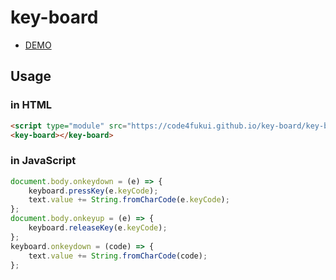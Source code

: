 # key-board
 
- [DEMO](https://code4fukui.github.io/key-board/)

## Usage

### in HTML

```html
<script type="module" src="https://code4fukui.github.io/key-board/key-board.js"></script>
<key-board></key-board>
```

### in JavaScript

```js
document.body.onkeydown = (e) => {
	keyboard.pressKey(e.keyCode);
	text.value += String.fromCharCode(e.keyCode);
};
document.body.onkeyup = (e) => {
	keyboard.releaseKey(e.keyCode);
};
keyboard.onkeydown = (code) => {
	text.value += String.fromCharCode(code);
};
```
